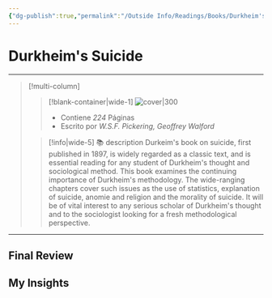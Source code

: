 ```yaml
---
{"dg-publish":true,"permalink":"/Outside Info/Readings/Books/Durkheim's Suicide/","title":"Durkheim's Suicide","created":"Monday, 2023-10-02, 12:51:34 pm","updated":"2023-10-02T12:51"}
---
```



# Durkheim's Suicide
- - -
> [!multi-column]
> 
> > [!blank-container|wide-1]
> >  ![cover|300](http://books.google.com/books/content?id=SY-EAgAAQBAJ&printsec=frontcover&img=1&zoom=1&edge=curl&source=gbs_api)
> >- Contiene *224* Páginas
> >- Escrito por *W.S.F. Pickering, Geoffrey Walford*
> 
> > [!info|wide-5] 📚 description
> > Durkeim's book on suicide, first published in 1897, is widely regarded as a classic text, and is essential reading for any student of Durkheim's thought and sociological method. This book examines the continuing importance of Durkheim's methodology. The wide-ranging chapters cover such issues as the use of statistics, explanation of suicide, anomie and religion and the morality of suicide. It will be of vital interest to any serious scholar of Durkheim's thought and to the sociologist looking for a fresh methodological perspective.
> 

- - -

## Final Review

## My Insights